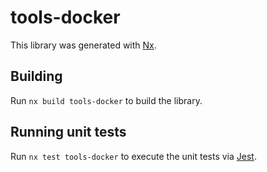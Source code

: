 # tools-docker

This library was generated with [Nx](https://nx.dev).

## Building

Run `nx build tools-docker` to build the library.

## Running unit tests

Run `nx test tools-docker` to execute the unit tests via [Jest](https://jestjs.io).
